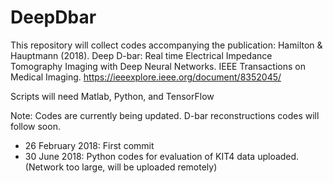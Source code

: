 # DeepDbar

This repository will collect codes accompanying the publication:
Hamilton & Hauptmann (2018). Deep D-bar: Real time Electrical Impedance Tomography Imaging with Deep Neural Networks. IEEE Transactions on Medical Imaging.
https://ieeexplore.ieee.org/document/8352045/

Scripts will need Matlab, Python, and TensorFlow

Note: Codes are currently being updated. D-bar reconstructions codes will follow soon.

- 26 February 2018: First commit
- 30 June 2018: Python codes for evaluation of KIT4 data uploaded. (Network too large, will be uploaded remotely)
